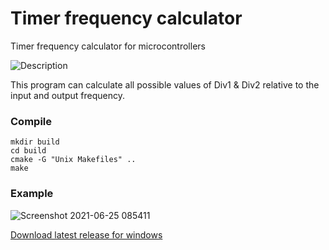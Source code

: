 # Timer frequency calculator
Timer frequency calculator for microcontrollers

![Description](https://user-images.githubusercontent.com/64005694/123369763-a3cd9480-d593-11eb-8dd4-33ff416f3022.jpg)

This program can calculate all possible values of Div1 & Div2 relative to the input and output frequency.

### Compile
```
mkdir build
cd build
cmake -G "Unix Makefiles" ..
make
```
### Example

![Screenshot 2021-06-25 085411](https://user-images.githubusercontent.com/64005694/123369563-37529580-d593-11eb-9272-c75686672429.jpg)

[Download latest release for windows](https://github.com/liyanboy74/timer-frequency-calculator/releases/latest/download/Timer_Frequency_Calculator.exe)
